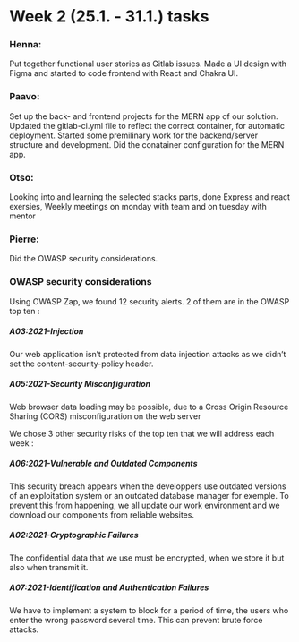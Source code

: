 # Week 2 (25.1. - 31.1.) tasks


### Henna:
Put together functional user stories as Gitlab issues. Made a UI design with Figma and started to code frontend with React and Chakra UI.

### Paavo:
Set up the back- and frontend projects for the MERN app of our solution. Updated the gitlab-ci.yml file to reflect the correct container, 
for automatic deployment. Started some premilinary work for the backend/server structure and development. Did the conatainer configuration
for the MERN app.

### Otso:
Looking into and learning the selected stacks parts, done Express and react exersies, Weekly meetings on monday with team and on tuesday with mentor

### Pierre:
Did the OWASP security considerations.

### OWASP security considerations

Using OWASP Zap, we found 12 security alerts. 2 of them are in the OWASP top ten :

##### A03:2021-Injection
Our web application isn’t protected from data injection attacks as we didn’t set the content-security-policy header. 

##### A05:2021-Security Misconfiguration 
Web browser data loading may be possible, due to a Cross Origin Resource Sharing (CORS) misconfiguration on the web server


We chose 3 other security risks of the top ten that we will address each week :

##### A06:2021-Vulnerable and Outdated Components
This security breach appears when the developpers use outdated versions of an exploitation system or an outdated database manager for exemple. To prevent this from happening, we all update our work environment and we download our components from reliable websites.

##### A02:2021-Cryptographic Failures
The confidential data that we use must be encrypted, when we store it but also when transmit it.

##### A07:2021-Identification and Authentication Failures
We have to implement a system to block for a period of time, the users who enter the wrong password several time. This can prevent brute force attacks.
